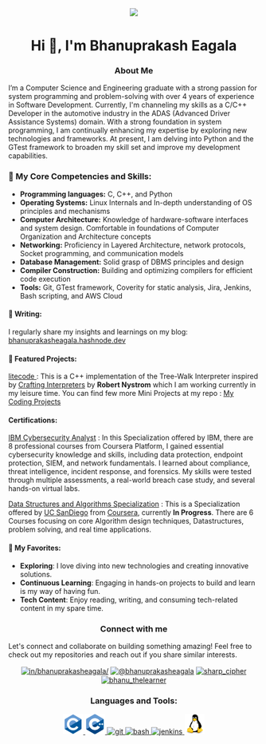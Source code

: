 <div id="header" align="center">
  <img src="https://media.giphy.com/media/zhYSVCirREeIZtONCI/giphy.gif" width="200"/>
</div>

<h1 align="center">Hi 👋, I'm Bhanuprakash Eagala</h1>
<h3 align="center"> About Me </h3>

I’m a Computer Science and Engineering graduate with a strong passion for system programming and problem-solving with over 4 years of experience in Software Development. Currently, I'm channeling my skills as a C/C++ Developer in the automotive industry in the ADAS (Advanced Driver Assistance Systems) domain. With a strong foundation in system programming, I am continually enhancing my expertise by exploring new technologies and frameworks. At present, I am delving into Python and the GTest framework to broaden my skill set and improve my development capabilities.

### 🔧 My Core Competencies and Skills:
- **Programming languages:** C, C++, and Python
- **Operating Systems:** Linux Internals and In-depth understanding of OS principles and mechanisms
- **Computer Architecture:** Knowledge of hardware-software interfaces and system design. Comfortable in foundations of Computer Organization and Architecture concepts
- **Networking:** Proficiency in Layered Architecture, network protocols, Socket programming, and communication models
- **Database Management:** Solid grasp of DBMS principles and design
- **Compiler Construction:** Building and optimizing compilers for efficient code execution
- **Tools:** Git, GTest framework, Coverity for static analysis, Jira, Jenkins, Bash scripting, and AWS Cloud


#### 📝 Writing:
I regularly share my insights and learnings on my blog: [bhanuprakasheagala.hashnode.dev](https://bhanuprakasheagala.hashnode.dev)

#### 📂 Featured Projects:
<a href="https://github.com/bhanuprakasheagala/litecode"> litecode </a>  : This is a C++ implementation of the Tree-Walk Interpreter inspired by <a href="https://craftinginterpreters.com">Crafting Interpreters</a> by **Robert Nystrom** which I am working currently in my leisure time. You can find few more Mini Projects at my repo : <a href="https://github.com/bhanuprakasheagala/MyCodingProjects"> My Coding Projects</a>

#### Certifications:
<a href="https://www.coursera.org/account/accomplishments/specialization/certificate/CQH243S5PQVQ">IBM Cybersecurity Analyst</a> : In this Specialization offered by IBM, there are 8 professional courses from Coursera Platform, I gained essential cybersecurity knowledge and skills, including data protection, endpoint protection, SIEM, and network fundamentals. I learned about compliance, threat intelligence, incident response, and forensics. My skills were tested through multiple assessments, a real-world breach case study, and several hands-on virtual labs.

<a href="https://www.coursera.org/specializations/data-structures-algorithms">Data Structures and Algorithms Specialization</a> : This is a Specialization offered by <a href="https://www.ucsd.edu">UC SanDiego</a> from <a href="https://www.coursera.org/specializations/data-structures-algorithms">Coursera</a>, currently **In Progress**. There are 6 Courses focusing on core Algorithm design techniques, Datastructures, problem solving, and real time applications.

#### 🌟 My Favorites:
- **Exploring**: I love diving into new technologies and creating innovative solutions.
- **Continuous Learning**: Engaging in hands-on projects to build and learn is my way of having fun.
- **Tech Content**: Enjoy reading, writing, and consuming tech-related content in my spare time.


<h3 align="center">Connect with me</h3>
Let's connect and collaborate on building something amazing! Feel free to check out my repositories and reach out if you share similar interests.
<p align="center">
<a href="https://linkedin.com/in/bhanuprakasheagala/" target="blank"><img align="center" src="https://raw.githubusercontent.com/rahuldkjain/github-profile-readme-generator/master/src/images/icons/Social/linked-in-alt.svg" alt="in/bhanuprakasheagala/" height="30" width="40" /></a>
<a href="https://hashnode.com/@bhanuprakasheagala" target="blank"><img align="center" src="https://raw.githubusercontent.com/rahuldkjain/github-profile-readme-generator/master/src/images/icons/Social/hashnode.svg" alt="@bhanuprakasheagala" height="30" width="40" /></a>
<a href="https://www.codechef.com/users/sharp_cipher" target="blank"><img align="center" src="https://cdn.jsdelivr.net/npm/simple-icons@3.1.0/icons/codechef.svg" alt="sharp_cipher" height="30" width="40" /></a>
<a href="https://www.hackerrank.com/bhanu_thelearner" target="blank"><img align="center" src="https://raw.githubusercontent.com/rahuldkjain/github-profile-readme-generator/master/src/images/icons/Social/hackerrank.svg" alt="bhanu_thelearner" height="30" width="40" /></a>
</p>

<h3 align="center">Languages and Tools:</h3>
<p align="center">
<a href="https://www.cprogramming.com/" target="_blank" rel="noreferrer"> <img src="https://raw.githubusercontent.com/devicons/devicon/master/icons/c/c-original.svg" alt="c" width="40" height="40"/> </a> <a href="https://www.w3schools.com/cpp/" target="_blank" rel="noreferrer"> <img src="https://raw.githubusercontent.com/devicons/devicon/master/icons/cplusplus/cplusplus-original.svg" alt="cplusplus" width="40" height="40"/> </a> <a href="https://git-scm.com/" target="_blank" rel="noreferrer"> <img src="https://www.vectorlogo.zone/logos/git-scm/git-scm-icon.svg" alt="git" width="40" height="40"/> </a>
<a href="https://www.gnu.org/software/bash/" target="_blank" rel="noreferrer"> <img src="https://www.vectorlogo.zone/logos/gnu_bash/gnu_bash-icon.svg" alt="bash" width="40" height="40"/> </a>
<a href="https://www.jenkins.io" target="_blank" rel="noreferrer"> <img src="https://www.vectorlogo.zone/logos/jenkins/jenkins-icon.svg" alt="jenkins" width="40" height="40"/> </a> <a href="https://www.linux.org/" target="_blank" rel="noreferrer"> <img src="https://raw.githubusercontent.com/devicons/devicon/master/icons/linux/linux-original.svg" alt="linux" width="40" height="40"/> </a>
